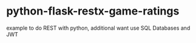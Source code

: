 # python-flask-restx-game-ratings
example to do REST with python, additional want use SQL Databases and JWT
